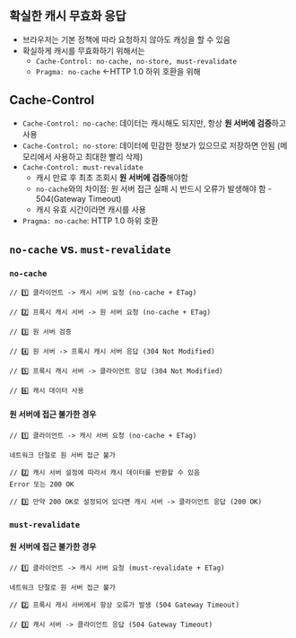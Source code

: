 ## 확실한 캐시 무효화 응답

- 브라우저는 기본 정책에 따라 요청하지 않아도 캐싱을 할 수 있음
- 확실하게 캐시를 무효화하기 위해서는
  - `Cache-Control: no-cache, no-store, must-revalidate`
  - `Pragma: no-cache` <-HTTP 1.0 하위 호환을 위해
    <br/>

## Cache-Control

- `Cache-Control: no-cache`: 데이터는 캐시해도 되지만, 항상 **원 서버에 검증**하고 사용
- `Cache-Control: no-store`: 데이터에 민감한 정보가 있으므로 저장하면 안됨 (메모리에서 사용하고 최대한 빨리 삭제)
- `Cache-Control: must-revalidate`
  - 캐시 만료 후 최초 조회시 **원 서버에 검증**해야함
  - `no-cache`와의 차이점: 원 서버 접근 실패 시 반드시 오류가 발생해야 함 - 504(Gateway Timeout)
  - 캐시 유효 시간이라면 캐시를 사용
- `Pragma: no-cache`: HTTP 1.0 하위 호환
  <br/>

## `no-cache` vs. `must-revalidate`

### `no-cache`

```
// 1️⃣ 클라이언트 -> 캐시 서버 요청 (no-cache + ETag)

// 2️⃣ 프록시 캐시 서버 -> 원 서버 요청 (no-cache + ETag)

// 3️⃣ 원 서버 검증

// 4️⃣ 원 서버 -> 프록시 캐시 서버 응답 (304 Not Modified)

// 5️⃣ 프록시 캐시 서버 -> 클라이언트 응답 (304 Not Modified)

// 6️⃣ 캐시 데이터 사용
```

#### 원 서버에 접근 불가한 경우

```
// 1️⃣ 클라이언트 -> 캐시 서버 요청 (no-cache + ETag)

네트워크 단절로 원 서버 접근 불가

// 2️⃣ 캐시 서버 설정에 따라서 캐시 데이터를 반환할 수 있음
Error 또는 200 OK

// 3️⃣ 만약 200 OK로 설정되어 있다면 캐시 서버 -> 클라이언트 응답 (200 OK)
```

### `must-revalidate`

#### 원 서버에 접근 불가한 경우

```
// 1️⃣ 클라이언트 -> 캐시 서버 요청 (must-revalidate + ETag)

네트워크 단절로 원 서버 접근 불가

// 2️⃣ 프록시 캐시 서버에서 항상 오류가 발생 (504 Gateway Timeout)

// 3️⃣ 캐시 서버 -> 클라이언트 응답 (504 Gateway Timeout)
```
